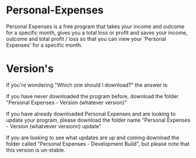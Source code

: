 # Personal-Expenses
Personal Expenses is a free program that takes your income and outcome for a specific month, gives you a total loss or profit and saves your income, outcome and total profit / loss so that you can view your 'Personal Expenses' for a specific month.

# Version's
If you're wondering "Which one should I download?" the answer is:

If you have never downloaded the program before, download the folder "Personal Expenses - Version (whatever version)"

If you have already downloaded Personal Expenses and are looking to update your program, please download the folder name "Personal Expenses - Version (whatvever versionn) update"

If you are looking to see what updates are up and coming download the folder called "Personal Expenses - Development Build", but please note that this version is un-stable.
